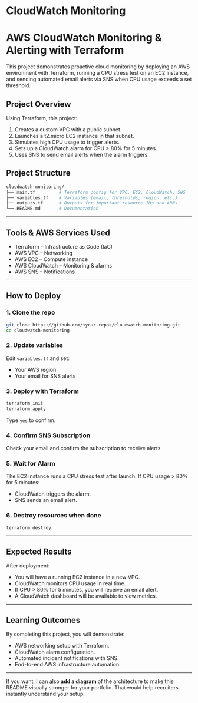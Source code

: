 # CloudWatch Monitoring


# AWS CloudWatch Monitoring & Alerting with Terraform

This project demonstrates proactive cloud monitoring by deploying an AWS environment with Terraform, running a CPU stress test on an EC2 instance, and sending automated email alerts via SNS when CPU usage exceeds a set threshold.


## Project Overview

Using Terraform, this project:

1. Creates a custom VPC with a public subnet.
2. Launches a t2.micro EC2 instance in that subnet.
3. Simulates high CPU usage to trigger alerts.
4. Sets up a CloudWatch alarm for CPU > 80% for 5 minutes.
5. Uses SNS to send email alerts when the alarm triggers.


## Project Structure

```bash
cloudwatch-monitoring/
├── main.tf         # Terraform config for VPC, EC2, CloudWatch, SNS
├── variables.tf    # Variables (email, thresholds, region, etc.)
├── outputs.tf      # Outputs for important resource IDs and ARNs
└── README.md       # Documentation
```

---

## Tools & AWS Services Used

* Terraform – Infrastructure as Code (IaC)
* AWS VPC – Networking
* AWS EC2 – Compute instance
* AWS CloudWatch – Monitoring & alarms
* AWS SNS – Notifications

---

## How to Deploy

### 1. Clone the repo

```bash
git clone https://github.com/<your-repo>/cloudwatch-monitoring.git
cd cloudwatch-monitoring
```

### 2. Update variables

Edit `variables.tf` and set:

* Your AWS region
* Your email for SNS alerts

### 3. Deploy with Terraform

```bash
terraform init
terraform apply
```

Type `yes` to confirm.

### 4. Confirm SNS Subscription

Check your email and confirm the subscription to receive alerts.

### 5. Wait for Alarm

The EC2 instance runs a CPU stress test after launch.
If CPU usage > 80% for 5 minutes:

* CloudWatch triggers the alarm.
* SNS sends an email alert.

### 6. Destroy resources when done

```bash
terraform destroy
```

---

## Expected Results

After deployment:

* You will have a running EC2 instance in a new VPC.
* CloudWatch monitors CPU usage in real time.
* If CPU > 80% for 5 minutes, you will receive an email alert.
* A CloudWatch dashboard will be available to view metrics.

---

## Learning Outcomes

By completing this project, you will demonstrate:

* AWS networking setup with Terraform.
* CloudWatch alarm configuration.
* Automated incident notifications with SNS.
* End-to-end AWS infrastructure automation.

---

If you want, I can also **add a diagram** of the architecture to make this README visually stronger for your portfolio. That would help recruiters instantly understand your setup.
